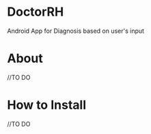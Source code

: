 # DoctorRH
Android App for Diagnosis based on user's input

# About 
//TO DO 

# How to Install
//TO DO

